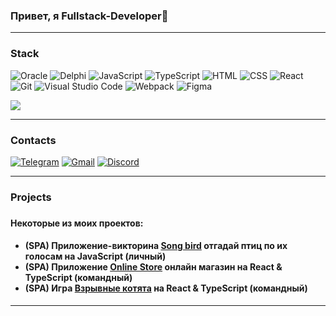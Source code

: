 ### Привет, я Fullstack-Developer👋
---
<h3>Stack</h3>

<p dir="auto">
 <img src="https://img.shields.io/badge/Oracle-FF0000?style=flat-square-endpoint&logo=oracle&logoColor=FF0000&labelColor=FFF"
      alt="Oracle" style="max-width: 100%;"> 
 <img src="https://img.shields.io/badge/Delphi-red?style=flat-square-endpoint&logo=delphi&logoColor=FF0000&labelColor=FFF"
      alt="Delphi" style="max-width: 100%;">
 <img src="https://img.shields.io/badge/JavaScript-5089C6?style=flat-square-endpoint&amp;logo=javascript&amp;logoColor="
      alt="JavaScript" style="max-width: 100%;">
 <img src="https://img.shields.io/badge/TypeScript-EEEEEE?style=flat-square-endpoint&amp;logo=typescript&amp;logoColor="
      alt="TypeScript" style="max-width: 100%;">
 <img src="https://img.shields.io/badge/HTML-D83A56?style=flat-square-endpoint&amp;logo=html5&amp;labelColor=F3F3F3"
      alt="HTML" style="max-width: 100%;">
 <img src="https://img.shields.io/badge/CSS-2E4C6D?style=flat-square-endpoint&amp;logo=css3"
       alt="CSS" style="max-width: 100%;">
 <img src="https://img.shields.io/badge/React-2E4C6D?style=flat-square-endpoint&amp;logo=react&amp;logoColor="
      alt="React" style="max-width: 100%;">
 <img src="https://img.shields.io/badge/Git-6E85B2?style=flat-square-endpoint&amp;logo=git&amp;logoColor="
      alt="Git" style="max-width: 100%;">
 <img src="https://img.shields.io/badge/Visual_Studio_Code-6E85B2?style=flat-square-endpoint&amp;logo=visualstudiocode&amp;logoColor=blue&amp;labelColor=EADEDE"
      alt="Visual Studio Code" style="max-width: 100%;">
 <img src="https://img.shields.io/badge/Webpack-blue?style=flat-square-endpoint&amp;logo=webpack&amp;labelColor=F3F3F3&amp;logoColor=blue"
      alt="Webpack"style="max-width: 100%;"> 
 <img src="https://img.shields.io/badge/Figma-892CDC?style=flat-square-endpoint&amp;logo=figma&amp;logoColor=892CDC&amp;labelColor=EADEDE"
      alt="Figma" style="max-width: 100%;">
</p>

<p><a target="_blank" href="https://www.codewars.com/users/Andkhiz" alt="Codewars"><img src="https://www.codewars.com/users/Andkhiz/badges/large"></a></p>

---

<h3>Contacts</h3>
<p>
 <a href="https://t.me/andkhiz"><img src="https://img.shields.io/badge/Telegram-%40andkhiz-blue?style=flat-square-endpoint&logo=telegram&logoColor=blue&labelColor=EEEEEE" alt="Telegram"></a>
 <a href="mailto:andkhiz@gmail.com"><img src="https://img.shields.io/badge/Gmail-andkhiz@gmail.com-red?style=flat-square-endpoint&logo=gmail&logoColor=red&labelColor=FFFFFF" alt="Gmail"></a>
 <a href="https://discordapp.com/users/1016048123254153237"><img src="https://img.shields.io/badge/Discord-%40Andkhiz%234050-blue?style=flat-square-endpoint&amp;logo=discord&amp;logoColor=blue&amp;labelColor=EEEEEE&amp;style=%22max-width:%20100%;" alt="Discord"></a>
</p>

---
<h3>Projects<h3/>
  <h4>Некоторые из моих проектов:</h4>
  <h4>
    <ul>
      <li>(SPA) Приложение-викторина <a href="https://song-bird-andkhiz.netlify.app/">Song bird</a> отгадай птиц по их голосам на JavaScript (личный)</li>
      <li>(SPA) Приложение <a href="https://andkhiz-online-store.netlify.app/">Online Store</a> онлайн магазин на React & TypeScript (командный)</li>
      <li>(SPA) Игра <a href="https://rs-clone-exploding-kittens.netlify.app/">Взрывные котята</a> на React & TypeScript (командный)</li>
    </ul>  
  </h4>
  
---
  

<!--
**Andkhiz/Andkhiz** is a ✨ _special_ ✨ repository because its `README.md` (this file) appears on your GitHub profile.

Here are some ideas to get you started:

- 🔭 I’m currently working on ...
- 🌱 I’m currently learning ...
- 👯 I’m looking to collaborate on ...
- 🤔 I’m looking for help with ...
- 💬 Ask me about ...
- 📫 How to reach me: ...
- 😄 Pronouns: ...
- ⚡ Fun fact: ...
-->
